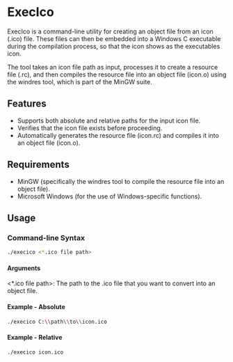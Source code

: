 # ExecIco
ExecIco is a command-line utility for creating an object file from an icon (.ico) file. These files can then be embedded into a Windows C executable during the compilation process, so that the icon shows as the executables icon.

The tool takes an icon file path as input, processes it to create a resource file (.rc), and then compiles the resource file into an object file (icon.o) using the windres tool, which is part of the MinGW suite.

## Features
- Supports both absolute and relative paths for the input icon file.
- Verifies that the icon file exists before proceeding.
- Automatically generates the resource file (icon.rc) and compiles it into an object file (icon.o).

## Requirements
- MinGW (specifically the windres tool to compile the resource file into an object file).
- Microsoft Windows (for the use of Windows-specific functions).

## Usage
### Command-line Syntax
```bash
./execico <*.ico file path>
```
#### Arguments
<*.ico file path>: The path to the .ico file that you want to convert into an object file.

#### Example - Absolute
```bash
./execico C:\\path\\to\\icon.ico
```

#### Example - Relative
```bash
./execico icon.ico
```
